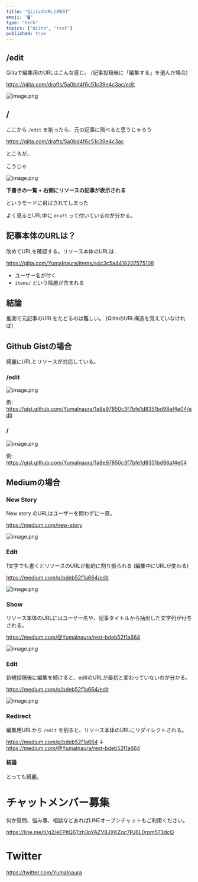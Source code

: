 ```yaml
---
title: "QiitaのURLとREST"
emoji: "🖥"
type: "tech"
topics: ["Qiita", "rest"]
published: true
---
```


## /edit

Qiitaで編集用のURLはこんな感じ。
(記事投稿後に「編集する」を選んだ場合)

https://qiita.com/drafts/5a0bd4f6c51c39e4c3ac/edit

![image.png](https://qiita-image-store.s3.amazonaws.com/0/89618/5630711e-fe31-2961-03a6-1c6221244fa1.png)


## /

ここから `/edit` を削ったら、元の記事に飛べると思うじゃろう

https://qiita.com/drafts/5a0bd4f6c51c39e4c3ac

ところが‥

こうじゃ


![image.png](https://qiita-image-store.s3.amazonaws.com/0/89618/f95733d7-aa20-648f-5e7c-433d9adc0e14.png)


**下書きの一覧 + 右側にリソースの記事が表示される**

というモードに飛ばされてしまった

よく見るとURL中に `draft` って付いているのが分かる。

## 記事本体のURLは？

改めてURLを確認する。リソース本体のURLは‥

https://qiita.com/YumaInaura/items/a4c3c5a4418207575108

- ユーザー名が付く
- `items/` という階層が含まれる


## 結論

推測で元記事のURLをたどるのは難しい。
(QiitaのURL構造を覚えていなければ)

## Github Gistの場合


綺麗にURLとリソースが対応している。

### /edit

![image.png](https://qiita-image-store.s3.amazonaws.com/0/89618/7ea6e5ae-60bd-e142-8cb4-ae1fa1946d93.png)

例: https://gist.github.com/YumaInaura/1a8e97850c3f7bfe1d8351bd98af4e04/edit


### /

![image.png](https://qiita-image-store.s3.amazonaws.com/0/89618/23d5fe1a-9a31-180c-9679-5b9bf64db859.png)

例: 
https://gist.github.com/YumaInaura/1a8e97850c3f7bfe1d8351bd98af4e04

## Mediumの場合

### New Story

New story のURLはユーザーを問わずに一意。

https://medium.com/new-story

![image.png](https://qiita-image-store.s3.amazonaws.com/0/89618/7a63d8ae-ed03-49f5-f9f0-2ab17a1a046f.png)

### Edit

1文字でも書くとリソースのURLが動的に割り振られる
(編集中にURLが変わる)

https://medium.com/p/bdeb52f1a664/edit

![image.png](https://qiita-image-store.s3.amazonaws.com/0/89618/dcf6437f-238d-845f-2981-db187701bc51.png)

### Show

リソース本体のURLにはユーザー名や、記事タイトルから抽出した文字列が付与される。

https://medium.com/@YumaInaura/rest-bdeb52f1a664

![image.png](https://qiita-image-store.s3.amazonaws.com/0/89618/0ff6de42-7260-4f9e-9014-1e6c20878239.png)


### Edit

新規投稿後に編集を続けると、editのURLが最初と変わっていないのが分かる。

https://medium.com/p/bdeb52f1a664/edit

![image.png](https://qiita-image-store.s3.amazonaws.com/0/89618/1834d4bb-eb9c-81ea-6044-cfa0e7b6baca.png)



### Redirect

編集用URLから `/edit` を削ると、リソース本体のURLにリダイレクトされる。

https://medium.com/p/bdeb52f1a664
↓
https://medium.com/@YumaInaura/rest-bdeb52f1a664

#### 結論

とっても綺麗。








<!-- Update From Qiita API -->

# チャットメンバー募集


何か質問、悩み事、相談などあればLINEオープンチャットもご利用ください。

https://line.me/ti/g2/eEPltQ6Tzh3pYAZV8JXKZqc7PJ6L0rpm573dcQ





# Twitter


https://twitter.com/YumaInaura


<!-- Update From Qiita API -->


